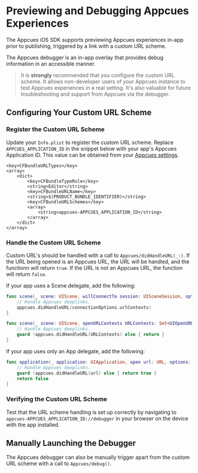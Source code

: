 # Previewing and Debugging Appcues Experiences

The Appcues iOS SDK supports previewing Appcues experiences in-app prior to publishing, triggered by a link with a custom URL scheme.

The Appcues debugger is an in-app overlay that provides debug information in an accessible manner.

> It is **strongly** recommended that you configure the custom URL scheme. It allows non-developer users of your Appcues instance to test Appcues experiences in a real setting. It's also valuable for future troubleshooting and support from Appcues via the debugger.

## Configuring Your Custom URL Scheme

### Register the Custom URL Scheme

Update your `Info.plist` to register the custom URL scheme. Replace `APPCUES_APPLICATION_ID` in the snippet below with your app's Appcues Application ID. This value can be obtained from your [Appcues settings](https://studio.appcues.com/settings/account). 

```
<key>CFBundleURLTypes</key>
<array>
    <dict>
        <key>CFBundleTypeRole</key>
        <string>Editor</string>
        <key>CFBundleURLName</key>
        <string>$(PRODUCT_BUNDLE_IDENTIFIER)</string>
        <key>CFBundleURLSchemes</key>
        <array>
            <string>appcues-APPCUES_APPLICATION_ID</string>
        </array>
    </dict>
</array>
```

### Handle the Custom URL Scheme

Custom URL's should be handled with a call to ``Appcues/didHandleURL(_:)``. If the URL being opened is an Appcues URL, the URL will be handled, and the functionn will return `true`. If the URL is not an Appcues URL, the function will return `false`.

If your app uses a Scene delegate, add the following:

```swift
func scene(_ scene: UIScene, willConnectTo session: UISceneSession, options connectionOptions: UIScene.ConnectionOptions) {
    // Handle Appcues deeplinks.
    appcues.didHandleURL(connectionOptions.urlContexts)
}

func scene(_ scene: UIScene, openURLContexts URLContexts: Set<UIOpenURLContext>) {
    // Handle Appcues deeplinks.
    guard !appcues.didHandleURL(URLContexts) else { return }
}
```

If your app uses only an App delegate, add the following:

```swift
func application(_ application: UIApplication, open url: URL, options: [UIApplication.OpenURLOptionsKey : Any] = [:] ) -> Bool {
    // Handle Appcues deeplinks.
    guard !appcues.didHandleURL(url) else { return true }
    return false
}
```
### Verifying the Custom URL Scheme

Test that the URL scheme handling is set up correctly by navigating to `appcues-APPCUES_APPLICATION_ID://debugger` in your browser on the device with the app installed.

## Manually Launching the Debugger

The Appcues debugger can also be manually trigger apart from the custom URL scheme with a call to ``Appcues/debug()``.
